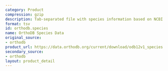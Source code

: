 ```yaml
---
category: Product
compression: gzip
description: Tab-separated file with species information based on NCBI taxonomy
format: tsv
id: orthodb.species
name: OrthoDB Species Data
original_source:
- orthodb
product_url: https://data.orthodb.org/current/download/odb12v1_species.tab.gz
secondary_source:
- orthodb
layout: product_detail
---
```

